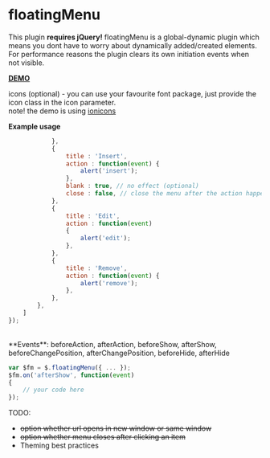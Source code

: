 # floatingMenu

This plugin **requires jQuery!** floatingMenu is a global-dynamic plugin which means you dont have to worry about dynamically added/created elements.
For performance reasons the plugin clears its own initiation events when not visible. <br />

[**DEMO**](https://vladthecodeimpaler.github.io/floatingMenu/) <br />

icons (optional) - you can use your favourite font package, just provide the icon class in the icon parameter. <br />
note! the demo is using [ionicons](http://ionicons.com/)

**Example usage**

```javascript
            },
            {
                title : 'Insert',
                action : function(event) {
                    alert('insert');
                },
                blank : true, // no effect (optional)
                close : false, // close the menu after the action happene (optional)
            },
            {
                title : 'Edit',
                action : function(event) 
                {
                    alert('edit');
                },
            },
            {
                title : 'Remove',
                action : function(event) {
                    alert('remove');
                },
            },
        },
    ]
});
```

<br />
**Events**: beforeAction, afterAction, beforeShow, afterShow, beforeChangePosition, afterChangePosition, beforeHide, afterHide

```javascript
var $fm = $.floatingMenu({ ... });
$fm.on('afterShow', function(event) 
{
    // your code here
});
```

TODO:

- ~~option whether url opens in new window or same window~~ <br />
- ~~option whether menu closes after clicking an item~~ <br />
- Theming best practices <br />
